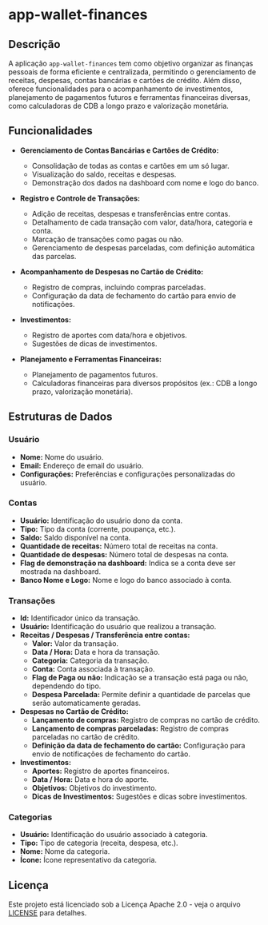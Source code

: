 # app-wallet-finances

## Descrição

A aplicação `app-wallet-finances` tem como objetivo organizar as finanças pessoais de forma eficiente e centralizada, permitindo o gerenciamento de receitas, despesas, contas bancárias e cartões de crédito. Além disso, oferece funcionalidades para o acompanhamento de investimentos, planejamento de pagamentos futuros e ferramentas financeiras diversas, como calculadoras de CDB a longo prazo e valorização monetária.

## Funcionalidades

- **Gerenciamento de Contas Bancárias e Cartões de Crédito:**
  - Consolidação de todas as contas e cartões em um só lugar.
  - Visualização do saldo, receitas e despesas.
  - Demonstração dos dados na dashboard com nome e logo do banco.

- **Registro e Controle de Transações:**
  - Adição de receitas, despesas e transferências entre contas.
  - Detalhamento de cada transação com valor, data/hora, categoria e conta.
  - Marcação de transações como pagas ou não.
  - Gerenciamento de despesas parceladas, com definição automática das parcelas.

- **Acompanhamento de Despesas no Cartão de Crédito:**
  - Registro de compras, incluindo compras parceladas.
  - Configuração da data de fechamento do cartão para envio de notificações.

- **Investimentos:**
  - Registro de aportes com data/hora e objetivos.
  - Sugestões de dicas de investimentos.

- **Planejamento e Ferramentas Financeiras:**
  - Planejamento de pagamentos futuros.
  - Calculadoras financeiras para diversos propósitos (ex.: CDB a longo prazo, valorização monetária).

## Estruturas de Dados

### Usuário

- **Nome:** Nome do usuário.
- **Email:** Endereço de email do usuário.
- **Configurações:** Preferências e configurações personalizadas do usuário.

### Contas

- **Usuário:** Identificação do usuário dono da conta.
- **Tipo:** Tipo da conta (corrente, poupança, etc.).
- **Saldo:** Saldo disponível na conta.
- **Quantidade de receitas:** Número total de receitas na conta.
- **Quantidade de despesas:** Número total de despesas na conta.
- **Flag de demonstração na dashboard:** Indica se a conta deve ser mostrada na dashboard.
- **Banco Nome e Logo:** Nome e logo do banco associado à conta.

### Transações

- **Id:** Identificador único da transação.
- **Usuário:** Identificação do usuário que realizou a transação.
- **Receitas / Despesas / Transferência entre contas:**
  - **Valor:** Valor da transação.
  - **Data / Hora:** Data e hora da transação.
  - **Categoria:** Categoria da transação.
  - **Conta:** Conta associada à transação.
  - **Flag de Paga ou não:** Indicação se a transação está paga ou não, dependendo do tipo.
  - **Despesa Parcelada:** Permite definir a quantidade de parcelas que serão automaticamente geradas.
- **Despesas no Cartão de Crédito:**
  - **Lançamento de compras:** Registro de compras no cartão de crédito.
  - **Lançamento de compras parceladas:** Registro de compras parceladas no cartão de crédito.
  - **Definição da data de fechamento do cartão:** Configuração para envio de notificações de fechamento do cartão.
- **Investimentos:**
  - **Aportes:** Registro de aportes financeiros.
  - **Data / Hora:** Data e hora do aporte.
  - **Objetivos:** Objetivos do investimento.
  - **Dicas de Investimentos:** Sugestões e dicas sobre investimentos.

### Categorias

- **Usuário:** Identificação do usuário associado à categoria.
- **Tipo:** Tipo de categoria (receita, despesa, etc.).
- **Nome:** Nome da categoria.
- **Ícone:** Ícone representativo da categoria.

## Licença

Este projeto está licenciado sob a Licença Apache 2.0 - veja o arquivo [LICENSE](LICENSE) para detalhes.
